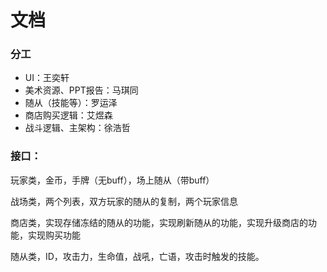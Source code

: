 # 文档



### 分工

- UI：王奕轩
- 美术资源、PPT报告：马琪同
- 随从（技能等）：罗运泽
- 商店购买逻辑：艾煜森
- 战斗逻辑、主架构：徐浩哲



### 接口：

玩家类，金币，手牌（无buff），场上随从（带buff）

战场类，两个列表，双方玩家的随从的复制，两个玩家信息

商店类，实现存储冻结的随从的功能，实现刷新随从的功能，实现升级商店的功能，实现购买功能

随从类，ID，攻击力，生命值，战吼，亡语，攻击时触发的技能。


